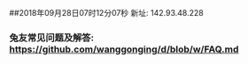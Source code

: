 ##2018年09月28日07时12分07秒 新址: 142.93.48.228
### 兔友常见问题及解答: https://github.com/wanggonging/d/blob/w/FAQ.md
